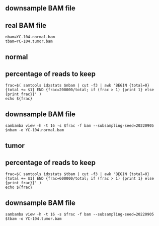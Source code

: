 ## downsample BAM file

## real BAM file

```{bash}
nbam=YC-104.normal.bam
tbam=YC-104.tumor.bam
```
## normal

## percentage of reads to keep

```{bash}
frac=$( samtools idxstats $nbam | cut -f3 | awk 'BEGIN {total=0} {total += $1} END {frac=200000/total; if (frac > 1) {print 1} else {print frac}}' )
echo ${frac}
```

## downsample BAM file

```{bash}
sambamba view -h -t 16 -s $frac -f bam --subsampling-seed=20220905 $nbam -o YC-104.normal.bam
```

## tumor

## percentage of reads to keep

```{bash}
frac=$( samtools idxstats $tbam | cut -f3 | awk 'BEGIN {total=0} {total += $1} END {frac=600000/total; if (frac > 1) {print 1} else {print frac}}' )
echo ${frac}
```

## downsample BAM file

```{bash}
sambamba view -h -t 16 -s $frac -f bam --subsampling-seed=20220905 $tbam -o YC-104.tumor.bam
```